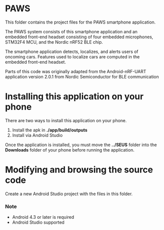 # PAWS

This folder contains the project files for the PAWS smartphone application.

The PAWS system consists of this smartphone application and an embedded front-end headset consisting of four embedded microphones, STM32F4 MCU, and the Nordic nRF52 BLE chip.

The smartphone application detects, localizes, and alerts users of oncoming cars. Features used to localize cars are computed in the embedded front-end headset.

Parts of this code was originally adapted from the Android-nRF-UART application version 2.0.1 from Nordic Semiconductor for BLE communication

# Installing this application on your phone

There are two ways to install this application on your phone.

1. Install the apk in **./app/build/outputs**
2. Install via Android Studio

Once the application is installed, you must move the **../SEUS** folder into the **Downloads** folder of your phone before running the application.

# Modifying and browsing the source code

Create a new Android Studio project with the files in this folder.

### Note
- Android 4.3 or later is required
- Android Studio supported